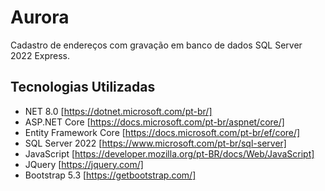 # Aurora

Cadastro de endereços com gravação em banco de dados SQL Server 2022 Express.

## Tecnologias Utilizadas

* NET 8.0 [https://dotnet.microsoft.com/pt-br/]
* ASP.NET Core [https://docs.microsoft.com/pt-br/aspnet/core/]
* Entity Framework Core [https://docs.microsoft.com/pt-br/ef/core/]
* SQL Server 2022 [https://www.microsoft.com/pt-br/sql-server]
* JavaScript [https://developer.mozilla.org/pt-BR/docs/Web/JavaScript]
* JQuery [https://jquery.com/]
* Bootstrap 5.3 [https://getbootstrap.com/]
